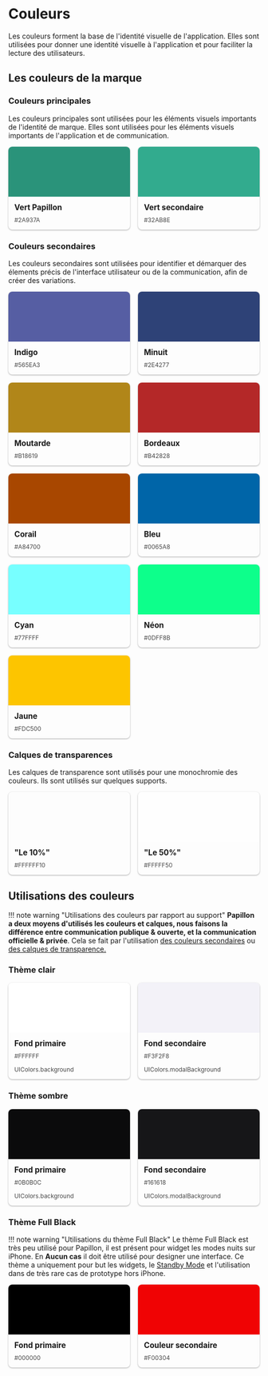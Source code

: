 # Couleurs

Les couleurs forment la base de l'identité visuelle de l'application. Elles sont utilisées pour donner une identité visuelle à l'application et pour faciliter la lecture des utilisateurs.

## Les couleurs de la marque

### Couleurs principales

Les couleurs principales sont utilisées pour les éléments visuels importants de l'identité de marque. Elles sont utilisées pour les éléments visuels importants de l'application et de communication.

<div class="cards">
  <div class="card">
    <div
      class="color_preview"
      style="background-color: #2A937A"
    ></div>
    <h3>Vert Papillon</h3>
    <p>#2A937A</p>
  </div>
  <div class="card">
    <div
      class="color_preview"
      style="background-color: #32AB8E"
    ></div>
    <h3>Vert secondaire</h3>
    <p>#32AB8E</p>
  </div>
</div>

### Couleurs secondaires

Les couleurs secondaires sont utilisées pour identifier et démarquer des élements précis de l'interface utilisateur ou de la communication, afin de créer des variations.

<div class="cards">
  <div class="card">
    <div
      class="color_preview"
      style="background-color: #565EA3"
    ></div>
    <h3>Indigo</h3>
    <p>#565EA3</p>
  </div>
  <div class="card">
    <div
      class="color_preview"
      style="background-color: #2E4277"
    ></div>
    <h3>Minuit</h3>
    <p>#2E4277</p>
  </div>
  <div class="card">
    <div
      class="color_preview"
      style="background-color: #B18619"
    ></div>
    <h3>Moutarde</h3>
    <p>#B18619</p>
  </div>
  <div class="card">
    <div
      class="color_preview"
      style="background-color: #B42828"
    ></div>
    <h3>Bordeaux</h3>
    <p>#B42828</p>
  </div>
  <div class="card">
    <div
      class="color_preview"
      style="background-color: #A84700"
    ></div>
    <h3>Corail</h3>
    <p>#A84700</p>
  </div>
  <div class="card">
    <div
      class="color_preview"
      style="background-color: #0065A8"
    ></div>
    <h3>Bleu</h3>
    <p>#0065A8</p>
  </div>
  <div class="card">
    <div
      class="color_preview"
      style="background-color: #77FFFF"
    ></div>
    <h3>Cyan</h3>
    <p>#77FFFF</p>
  </div>
  <div class="card">
    <div
      class="color_preview"
      style="background-color: #0DFF8B"
    ></div>
    <h3>Néon</h3>
    <p>#0DFF8B</p>
  </div>
  <div class="card">
    <div
      class="color_preview"
      style="background-color: #FDC500"
    ></div>
    <h3>Jaune</h3>
    <p>#FDC500</p>
  </div>
</div>

### Calques de transparences

Les calques de transparence sont utilisés pour une monochromie des couleurs. Ils sont utilisés sur quelques supports.

<div class="cards">
  <div class="card">
    <div
      class="color_preview"
      style="background-color: #FFFFFF10"
    ></div>
    <h3>"Le 10%"</h3>
    <p>#FFFFFF10</p>
  </div>
  <div class="card">
    <div
      class="color_preview"
      style="background-color: #FFFFFF50"
    ></div>
    <h3>"Le 50%"</h3>
    <p>#FFFFF50</p>
  </div>
</div>
  
## Utilisations des couleurs


!!! note warning "Utilisations des couleurs par rapport au support"
    **Papillon a deux moyens d'utilisés les couleurs et calques, nous faisons la différence entre communication publique & ouverte, et la communication officielle & privée**.
    Cela se fait par l'utilisation [des couleurs secondaires](#-Couleurs-secondaires) ou [des calques de transparence.](-Calques-de-transparences)

### Thème clair

<div class="cards">
  <div class="card">
    <div
      class="color_preview"
      style="background-color: #FFFFFF"
    ></div>
    <h3>Fond primaire</h3>
    <p>#FFFFFF</p>
    <p>UIColors.background</p>
  </div>
  <div class="card">
    <div
      class="color_preview"
      style="background-color: #F3F2F8"
    ></div>
    <h3>Fond secondaire</h3>
    <p>#F3F2F8</p>
    <p>UIColors.modalBackground</p>
  </div>
</div>

### Thème sombre

<div class="cards">
  <div class="card">
    <div
      class="color_preview"
      style="background-color: #0B0B0C"
    ></div>
    <h3>Fond primaire</h3>
    <p>#0B0B0C</p>
    <p>UIColors.background</p>
  </div>
  <div class="card">
    <div
      class="color_preview"
      style="background-color: #161618"
    ></div>
    <h3>Fond secondaire</h3>
    <p>#161618</p>
    <p>UIColors.modalBackground</p>
  </div>
</div>

### Thème Full Black

!!! note warning "Utilisations du thème Full Black"
    Le thème Full Black est très peu utilisé pour Papillon, il est présent pour widget les modes nuits sur iPhone. En **Aucun cas** il doit
    être utilisé pour designer une interface. Ce thème a uniquement pour but les widgets, le [Standby Mode](https://support.apple.com/fr-fr/guide/iphone/iph878d77632/ios)
    et l'utilisation dans de très rare cas de prototype hors iPhone.

<div class="cards">
  <div class="card">
    <div
      class="color_preview"
      style="background-color: #000000"
    ></div>
    <h3>Fond primaire</h3>
    <p>#000000</p>
  </div>
  <div class="card">
    <div
      class="color_preview"
      style="background-color: #F00304"
    ></div>
    <h3>Couleur secondaire</h3>
    <p>#F00304</p>
  </div>
</div>

<style>
  .cards {
    display: grid;
    grid-template-columns: repeat(auto-fill, minmax(200px, 1fr));
    gap: 16px;
  }

  .card {
    display: flex;
    flex-direction: column;
    gap: 0px;
    padding: 0px;
    border-radius: 8px;

    background-color: var(--md-admonition-bg-color);
    border: 1px solid var(--md-default-fg-color--lighter);

    text-decoration: none;
    color: var(--md-default-fg-color);

    overflow: hidden;

    box-shadow: 0px 1px 3px #00000055;
  }

  .card:hover {
    box-shadow: 0px 2px 6px #00000055;
    transform: translateY(-2px);
  }

  .card * {
    margin: 0;
    padding: 0;
    text-decoration: none;
    color: var(--md-default-fg-color);
  }

  .card .color_preview {
    padding: 10px;
    height: 80px;
    display: flex;
    align-items: center;
    justify-content: center;
    color: #fff;
    font-size: 40px;
  }

    .card .img_preview {
    padding: 10px;
    height: 80px;
    display: flex;
    align-items: center;
    justify-content: center;
    color: #fff;
    font-size: 40px;
    background-image: url('https://raw.githubusercontent.com/PapillonApp/ressources/main/papillon_banner_color.png');
  }

  .card h3 {
    font-size: 1.1em;
    font-weight: bold;
    text-align: left;
    margin: 12px 12px;
    padding: 0;
    margin-bottom: 8px;
  }

  .card p {
    font-size: 0.85em;
    opacity: 0.8;
    text-align: left;
    margin: 0 12px;
    padding: 0;
    margin-bottom: 12px;
  }
</style>
